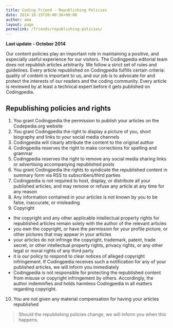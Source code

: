 ```yaml
---
title: Coding Friend - Republishing Policies
date: 2014-10-15T20:40:36+00:00
author: ama
layout: page
permalink: /friends/republishing-policies/
---
```

__Last update - October 2014__

Our content policies play an important role in maintaining a positive, and especially useful experience for our visitors. The Codingpedia editorial team does not republish articles arbitrarily. We follow a strict set of rules and guidelines. Every article republished on Codingpedia fulfills certain criteria: quality of content is important to us, and our job is to advocate for and protect the interests of our readers and the coding community. Every article is reviewed by at least a technical expert before it gets published on Codingpedia.

## Republishing policies and rights

1. You grant Codingpedia the permission to publish your articles on the Codepedia.org website
2. You grant Codingpedia the right to display a picture of you, short biography and links to your social media channels
3. Codingpedia will clearly attribute the content to the original author
4. Codingpedia reserves the right to make corrections for spelling and grammar
5. Codingpedia reserves the right to remove any social media sharing links or advertising accompanying republished posts
6. You grant Codingpedia the rights to syndicate the republished content in summary form via RSS to subscribers/third parties
7. Codingpedia is not required to host, display, or distribute all your published articles, and may remove or refuse any article at any time for any reason
8. Any information contained in your articles is not known by you to be false, inaccurate, or misleading
9. Copyright
  * the copyright and any other applicable intellectual property rights for republished articles remain solely with the author of the relevant articles
  * you own the copyright, or have the permission for your profile picture, or other pictures that may appear in your articles
  * your articles do not infringe the copyright, trademark, patent, trade secret, or other intellectual property rights, privacy rights, or any other legal or moral rights of any third party
  * it is our policy to respond to clear notices of alleged copyright infringement. If Codingpedia receives such a notification for any of your published articles, we will inform you immediately
  *  Codingpedia is not responsible for protecting the republished content from misuse or copyright infringement by others. Accordingly, the author indemnifies and holds harmless Codingpedia in all matters regarding copyright.
10. You are not given any material compensation for having your articles republished

> Should the republishing policies change, we will inform you when this happens.
